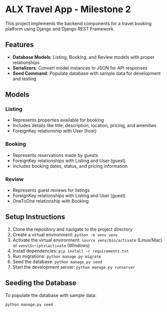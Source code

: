 # ALX Travel App - Milestone 2

This project implements the backend components for a travel booking platform using Django and Django REST Framework.

## Features

- **Database Models**: Listing, Booking, and Review models with proper relationships
- **Serializers**: Convert model instances to JSON for API responses
- **Seed Command**: Populate database with sample data for development and testing

## Models

### Listing
- Represents properties available for booking
- Includes details like title, description, location, pricing, and amenities
- ForeignKey relationship with User (host)

### Booking
- Represents reservations made by guests
- ForeignKey relationships with Listing and User (guest)
- Includes booking dates, status, and pricing information

### Review
- Represents guest reviews for listings
- ForeignKey relationships with Listing and User (guest)
- OneToOne relationship with Booking

## Setup Instructions

1. Clone the repository and navigate to the project directory
2. Create a virtual environment: `python -m venv venv`
3. Activate the virtual environment: `source venv/bin/activate` (Linux/Mac) or `venv\Scripts\activate` (Windows)
4. Install dependencies: `pip install -r requirements.txt`
5. Run migrations: `python manage.py migrate`
6. Seed the database: `python manage.py seed`
7. Start the development server: `python manage.py runserver`

## Seeding the Database

To populate the database with sample data:

```bash
python manage.py seed